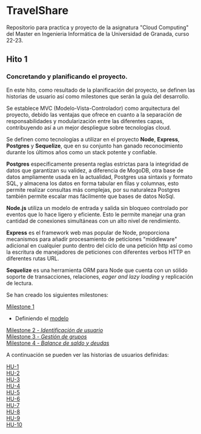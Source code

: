 # TravelShare

Repositorio para practica y proyecto de la asignatura "Cloud Computing" del Master en Ingenieria Informática de la Universidad de Granada, curso 22-23.

## Hito 1

### Concretando y planificando el proyecto.

En este hito, como resultado de la planificación del proyecto, se definen las historias de usuario así como milestones que serán la guía del desarrollo.

Se establece MVC (Modelo-Vista-Controlador) como arquitectura del proyecto, debido las ventajas que ofrece en cuanto a la separación de responsabilidades y modularización entre las diferentes capas, contribuyendo así a un mejor despliegue sobre tecnologías cloud.

Se definen como tecnologías a utilizar en el proyecto **Node**, **Express**, **Postgres** y **Sequelize**, que en su conjunto han ganado reconocimiento durante los últimos años como un stack potente y confiable.

**Postgres** específicamente presenta reglas estrictas para la integridad de datos que garantizan su validez, a diferencia de MogoDB, otra base de datos ampliamente usada en la actualidad, Postgres usa sintaxis y formato SQL, y almacena los datos en forma tabular en filas y columnas, esto permite realizar consultas más complejas, por su naturaleza Postgres también permite escalar mas fácilmente que bases de datos NoSql.

**Node.js** utiliza un modelo de entrada y salida sin bloqueo controlado por eventos que lo hace ligero y eficiente. Esto le permite manejar una gran cantidad de conexiones simultáneas con un alto nivel de rendimiento.

**Express** es el framework web mas popular de Node, proporciona mecanismos para añadir procesamiento de peticiones "middleware" adicional en cualquier punto dentro del ciclo de una petición http así como la escritura de manejadores de peticiones con diferentes verbos HTTP en diferentes rutas URL.

**Sequelize** es una herramienta ORM para Node que cuenta con un sólido soporte de transacciones, relaciones, _eager and lazy loading_ y replicación de lectura.

Se han creado los siguientes milestones:

[Milestone 1](https://github.com/rccarmenaty/TravelShare/milestone/4)

- Definiendo el [modelo](https://github.com/rccarmenaty/TravelShare/blob/hito1/docs/hito1/modelo.md)

[Milestone 2 - _Identificación de usuario_](https://github.com/rccarmenaty/TravelShare/milestone/2)  
[Milestone 3 - _Gestión de grupos_](https://github.com/rccarmenaty/TravelShare/milestone/3)  
[Milestone 4 - _Balance de saldo y deudas_](https://github.com/rccarmenaty/TravelShare/milestone/6)

A continuación se pueden ver las historias de usuarios definidas:

[HU-1](https://github.com/rccarmenaty/TravelShare/issues/1)  
[HU-2](https://github.com/rccarmenaty/TravelShare/issues/2)  
[HU-3](https://github.com/rccarmenaty/TravelShare/issues/3)  
[HU-4](https://github.com/rccarmenaty/TravelShare/issues/4)  
[HU-5](https://github.com/rccarmenaty/TravelShare/issues/5)  
[HU-6](https://github.com/rccarmenaty/TravelShare/issues/6)  
[HU-7](https://github.com/rccarmenaty/TravelShare/issues/7)  
[HU-8](https://github.com/rccarmenaty/TravelShare/issues/8)  
[HU-9](https://github.com/rccarmenaty/TravelShare/issues/9)  
[HU-10](https://github.com/rccarmenaty/TravelShare/issues/10)
